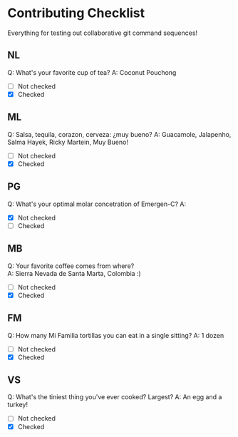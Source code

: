 # Contributing Checklist
Everything for testing out collaborative git command sequences!

## NL
Q: What's your favorite cup of tea?
A: Coconut Pouchong 
- [ ] Not checked
- [x] Checked

## ML
Q: Salsa, tequila, corazon, cerveza: ¿muy bueno?
A: Guacamole, Jalapenho, Salma Hayek, Ricky Martein, Muy Bueno!
- [ ] Not checked
- [x] Checked

## PG
Q: What's your optimal molar concetration of Emergen-C?
A:
- [x] Not checked
- [ ] Checked

## MB
Q: Your favorite coffee comes from where?  
A: Sierra Nevada de Santa Marta, Colombia :)
- [ ] Not checked
- [x] Checked

## FM
Q: How many Mi Familia tortillas you can eat in a single sitting? 
A: 1 dozen
- [ ] Not checked
- [x] Checked

## VS
Q: What's the tiniest thing you've ever cooked? Largest?
A: An egg and a turkey!
- [ ] Not checked
- [X] Checked
